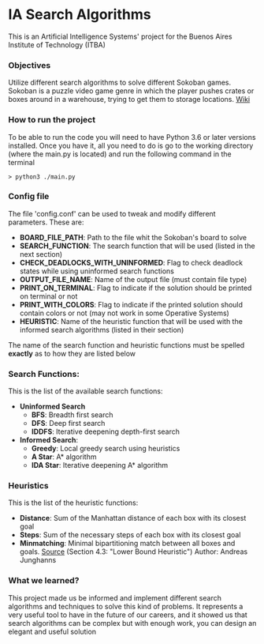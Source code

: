 # IA Search Algorithms
This is an Artificial Intelligence Systems' project for the Buenos Aires Institute of Technology (ITBA)

### Objectives
Utilize different search algorithms to solve different Sokoban games.
Sokoban is a puzzle video game genre in which the player pushes crates or boxes around in a warehouse, trying to get them to storage locations. [Wiki](https://en.wikipedia.org/wiki/Sokoban)

### How to run the project
To be able to run the code you will need to have Python 3.6 or later versions installed. Once you have it, all you need to do is go to the working directory (where the main.py is located) and run the following command in the terminal
```
> python3 ./main.py
```

### Config file
The file 'config.conf' can be used to tweak and modify different parameters.
These are:
- **BOARD_FILE_PATH**: Path to the file whit the Sokoban's board to solve
- **SEARCH_FUNCTION**: The search function that will be used (listed in the next section)
- **CHECK_DEADLOCKS_WITH_UNINFORMED**: Flag to check deadlock states while using uninformed search functions
- **OUTPUT_FILE_NAME**: Name of the output file (must contain file type)
- **PRINT_ON_TERMINAL**: Flag to indicate if the solution should be printed on terminal or not
- **PRINT_WITH_COLORS**: Flag to indicate if the printed solution should contain colors or not (may not work in some Operative Systems)
- **HEURISTIC**: Name of the heuristic function that will be used with the informed search algorithms (listed in their section)

The name of the search function and heuristic functions must be spelled **exactly** as to how they are listed below

### Search Functions:
This is the list of the available search functions:
- **Uninformed Search**
    - **BFS**: Breadth first search
    - **DFS**: Deep first search
    - **IDDFS**: Iterative deepening depth-first search
- **Informed Search**:
    - **Greedy**: Local greedy search using heuristics
    - **A Star**: A\* algorithm
    - **IDA Star**: Iterative  deepening A\* algorithm
    
### Heuristics
This is the list of the heuristic functions:
- **Distance**: Sum of the Manhattan distance of each box with its closest goal
- **Steps**: Sum of the necessary steps of each box with its closest goal
- **Minmatching**: Minimal bipartitioning match between all boxes and goals. [Source](https://citeseerx.ist.psu.edu/viewdoc/download;jsessionid=8BA204ED92639C0447CE1A5DE3D62E59?doi=10.1.1.46.947&rep=rep1&type=pdf) (Section 4.3: "Lower Bound Heuristic") Author: Andreas Junghanns 

### What we learned?
This project made us be informed and implement different search algorithms and techniques to solve this kind of problems.
It represents a very useful tool to have in the future of our careers, and it showed us that search algorithms can be complex but with enough work, you can design an elegant and useful solution
